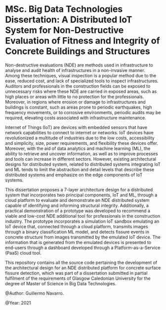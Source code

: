 # MSc. Big Data Technologies Dissertation: A Distributed IoT System for Non-Destructive Evaluation of Fitness and Integrity of Concrete Buildings and Structures

Non-destructive evaluations (NDE) are methods used in infrastructure to analyse and audit health of infrastructures in a non-invasive manner. Among these techniques, visual inspection is a popular method due to the ease, reduced cost, and lack of specialized tools to inspect infrastructures. Auditors and professionals in the construction fields can be exposed to unnecessary risks where these NDE are carried in exposed areas, such as high places or areas with little to no protection for the professionals. Moreover, in regions where erosion or damage to infrastructures and buildings is constant, such as areas prone to periodic earthquakes, high frequency movements, or to corrosive environments, periodic audits may be required, elevating costs associated with infrastructure maintenance.

Internet of Things (IoT) are devices with embedded sensors that have network capabilities to connect to internet or networks. IoT devices have revolutionized a multitude of industries due to the low costs, accessibility and simplicity, size, power requirements, and flexibility these devices offer. Moreover, with the aid of data analytics and machine learning (ML), the ability to retrieve and uncover information, as well as to improve processes and tools can increase in different sectors. However, existing architectural designs for distributed system, related to distributed systems integrating IoT and ML tends to limit the abstraction and detail levels that describe these distributed systems and emphasize on the edge components of IoT systems.

This dissertation proposes a 7-layer architecture design for a distributed system that incorporates two principal components, IoT and ML, through a cloud platform to evaluate and demonstrate an NDE distributed system capable of identifying and informing structural integrity.  Additionally, a practical demonstration of a prototype was developed to recommend a viable and low-cost NDE additional tool for professionals in the construction industry. The prototype incorporates a simulation IoT sandbox emulating an IoT device that, connected through a cloud platform, transmits images through a binary classification ML model, and detects fissure events in concrete structure from images transmitted by the emulated IoT device. The information that is generated from the emulated devices is presented to end-users through a dashboard developed through a Platform-as-a-Service (PaaS) cloud tool.


This repository contains all the source code pertaining the development of the architectural design for an NDE distributed platform for concrete surface fissure detection, which was part of a dissertation submitted in partial fulfilment of the requirements of Glasgow Caledonian University for the degree of Master of Science in Big Data Technologies.

@Author: Guillermo Navarro.

@Year: 2021
